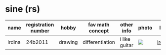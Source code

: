 # sine (rs)

name | registration number | hobby | fav math concept | other info | photo | link
---|---|---|---|---|---|---
irdina | 24b2011 | drawing | differentiation | i like guitar| ![](https://th.bing.com/th/id/OIP.pv8vnJHD6j_eIKZa03zVSAAAAA?rs=1&pid=ImgDetMain) | [irdina](https://github.com/nrirdnbtrsy)
